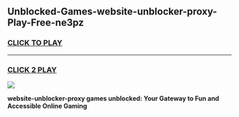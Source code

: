 
## Unblocked-Games-website-unblocker-proxy-Play-Free-ne3pz
<h3>
<a href="https://premium76.site?title=website-unblocker-proxy&ref=20M">CLICK TO PLAY</a></h3>
<hr>

<h3>
<a href="https://premium76.site?title=website-unblocker-proxy&ref=20M">CLICK 2 PLAY</a>
  
</h3>

<a href="https://premium76.site?title=website-unblocker-proxy&ref=19M"><img src="https://clearcache.store/games.png"></a>


**website-unblocker-proxy games unblocked: Your Gateway to Fun and Accessible Online Gaming**

